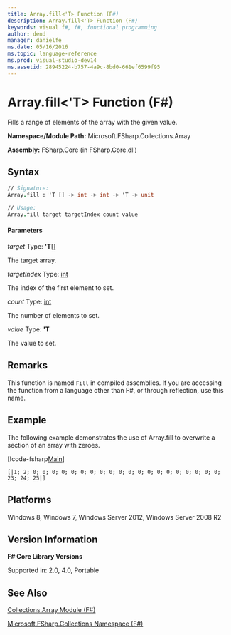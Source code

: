 ```yaml
---
title: Array.fill<'T> Function (F#)
description: Array.fill<'T> Function (F#)
keywords: visual f#, f#, functional programming
author: dend
manager: danielfe
ms.date: 05/16/2016
ms.topic: language-reference
ms.prod: visual-studio-dev14
ms.assetid: 28945224-b757-4a9c-8bd0-661ef6599f95 
---
```


# Array.fill<'T> Function (F#)

Fills a range of elements of the array with the given value.

**Namespace/Module Path:** Microsoft.FSharp.Collections.Array

**Assembly:** FSharp.Core (in FSharp.Core.dll)


## Syntax

```fsharp
// Signature:
Array.fill : 'T [] -> int -> int -> 'T -> unit

// Usage:
Array.fill target targetIndex count value
```

#### Parameters
*target*
Type: **'T**[[]](https://msdn.microsoft.com/library/def20292-9aae-4596-9275-b94e594f8493)


The target array.


*targetIndex*
Type: [int](https://msdn.microsoft.com/library/025d5455-3622-4ea5-9573-3ecbd4ee1375)


The index of the first element to set.


*count*
Type: [int](https://msdn.microsoft.com/library/025d5455-3622-4ea5-9573-3ecbd4ee1375)


The number of elements to set.


*value*
Type: **'T**


The value to set.


## Remarks
This function is named `Fill` in compiled assemblies. If you are accessing the function from a language other than F#, or through reflection, use this name.

## Example
The following example demonstrates the use of Array.fill to overwrite a section of an array with zeroes.

[!code-fsharp[Main](snippets/fsarrays/snippet28.fs)]

```
[|1; 2; 0; 0; 0; 0; 0; 0; 0; 0; 0; 0; 0; 0; 0; 0; 0; 0; 0; 0; 0; 0; 23; 24; 25|]
```

## Platforms
Windows 8, Windows 7, Windows Server 2012, Windows Server 2008 R2

## Version Information
**F# Core Library Versions**

Supported in: 2.0, 4.0, Portable

## See Also
[Collections.Array Module &#40;F&#35;&#41;](Collections.Array-Module-%5BFSharp%5D.md)

[Microsoft.FSharp.Collections Namespace &#40;F&#35;&#41;](Microsoft.FSharp.Collections-Namespace-%5BFSharp%5D.md)